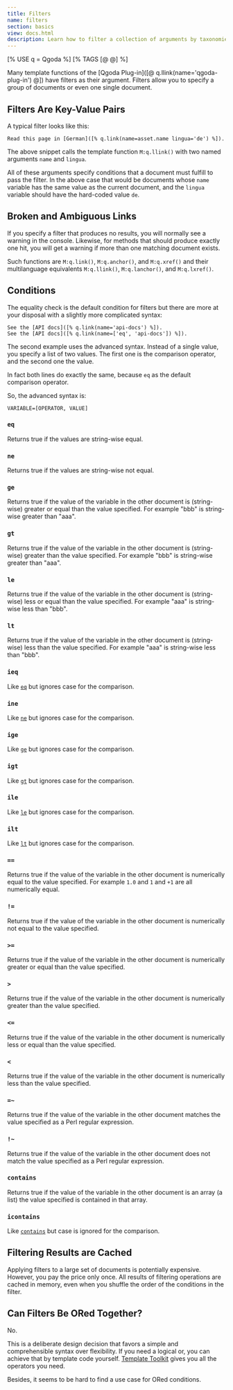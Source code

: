 ```yaml
---
title: Filters
name: filters
section: basics
view: docs.html
description: Learn how to filter a collection of arguments by taxonomies respectively document variables.
---
```

<!--QGODA-NO-XGETTEXT-->
[% USE q = Qgoda %]
[% TAGS [@ @] %]
<!--/QGODA-NO-XGETTEXT-->

Many template functions of the
[Qgoda Plug-in]([@ q.llink(name='qgoda-plug-in') @]) have filters as their
argument. Filters allow you to specify a group of documents or even one
single document.

<qgoda-toc />

## Filters Are Key-Value Pairs

A typical filter looks like this:

```tt2
Read this page in [German]([% q.link(name=asset.name lingua='de') %]). 
```

The above snippet calls the template function `M:q.llink()` with two named
arguments `name` and `lingua`.

All of these arguments specify conditions that a document must fulfill to
pass the filter.  In the above case that would be documents whose `name`
variable has the same value as the current document, and the `lingua`
variable should have the hard-coded value `de`.

## Broken and Ambiguous Links

If you specify a filter that produces no results, you will normally see a warning
in the console. Likewise, for methods that should produce exactly one hit,
you will get a warning if more than one matching document exists.

Such functions are `M:q.link()`, `M:q.anchor()`, and `M:q.xref()` and their
multilanguage equivalents `M:q.llink()`, `M:q.lanchor()`, and `M:q.lxref()`.

## Conditions

The equality check is the default condition for filters but there are more
at your disposal with a slightly more complicated syntax:

```tt2
See the [API docs]([% q.link(name='api-docs') %]).
See the [API docs]([% q.link(name=['eq', 'api-docs']) %]).
```

The second example uses the advanced syntax. Instead of a single value,
you specify a list of two values.  The first one is the comparison operator,
and the second one the value.

In fact both lines do exactly the same, because `eq` as the default
comparison operator.

So, the advanced syntax is:

```tt2
VARIABLE=[OPERATOR, VALUE]
```

<!--QGODA-NO-XGETTEXT-->
### `eq`
<!--/QGODA-NO-XGETTEXT-->

Returns true if the values are string-wise equal.

<!--QGODA-NO-XGETTEXT-->
### `ne`
<!--/QGODA-NO-XGETTEXT-->

Returns true if the values are string-wise not equal.

<!--QGODA-NO-XGETTEXT-->
### `ge`
<!--/QGODA-NO-XGETTEXT-->

Returns true if the value of the variable in the other document is (string-wise) greater or equal than the value specified. For example "bbb" is string-wise greater than "aaa".

<!--QGODA-NO-XGETTEXT-->
### `gt`
<!--/QGODA-NO-XGETTEXT-->

Returns true if the value of the variable in the other document is (string-wise) greater than the value specified. For example "bbb" is string-wise greater than "aaa".

<!--QGODA-NO-XGETTEXT-->
### `le`
<!--/QGODA-NO-XGETTEXT-->

Returns true if the value of the variable in the other document is (string-wise) less or equal than the value specified. For example "aaa" is string-wise less than "bbb".

<!--QGODA-NO-XGETTEXT-->
### `lt`
<!--/QGODA-NO-XGETTEXT-->

Returns true if the value of the variable in the other document is (string-wise) less than the value specified. For example "aaa" is string-wise less than "bbb".

 <!--QGODA-NO-XGETTEXT-->
### `ieq`
<!--/QGODA-NO-XGETTEXT-->

Like [`eq`](#eq) but ignores case for the comparison.

<!--QGODA-NO-XGETTEXT-->
### `ine`
<!--/QGODA-NO-XGETTEXT-->

Like [`ne`](#ne) but ignores case for the comparison.

<!--QGODA-NO-XGETTEXT-->
### `ige`
<!--/QGODA-NO-XGETTEXT-->

Like [`ge`](#ge) but ignores case for the comparison.

<!--QGODA-NO-XGETTEXT-->
### `igt`
<!--/QGODA-NO-XGETTEXT-->

Like [`gt`](#gt) but ignores case for the comparison.

<!--QGODA-NO-XGETTEXT-->
### `ile`
<!--/QGODA-NO-XGETTEXT-->

Like [`le`](#le) but ignores case for the comparison.

<!--QGODA-NO-XGETTEXT-->
### `ilt`
<!--/QGODA-NO-XGETTEXT-->

Like [`lt`](#lt) but ignores case for the comparison.

<!--QGODA-NO-XGETTEXT-->
### `==`
<!--/QGODA-NO-XGETTEXT-->

Returns true if the value of the variable in the other document is numerically equal to the value specified.
For example `1.0` and `1` and `+1` are all numerically equal.

<!--QGODA-NO-XGETTEXT-->
### `!=`
<!--/QGODA-NO-XGETTEXT-->

Returns true if the value of the variable in the other document is numerically not equal to the value specified.

<!--QGODA-NO-XGETTEXT-->
### `>=`
<!--/QGODA-NO-XGETTEXT-->

Returns true if the value of the variable in the other document is numerically greater or equal than the value specified.

<!--QGODA-NO-XGETTEXT-->
### `>`
<!--/QGODA-NO-XGETTEXT-->

Returns true if the value of the variable in the other document is numerically greater than the value specified.

<!--QGODA-NO-XGETTEXT-->
### `<=`
<!--/QGODA-NO-XGETTEXT-->

Returns true if the value of the variable in the other document is numerically less or equal than the value specified.

<!--QGODA-NO-XGETTEXT-->
### `<`
<!--/QGODA-NO-XGETTEXT-->

Returns true if the value of the variable in the other document is numerically less than the value specified.

<!--QGODA-NO-XGETTEXT-->
### `=~`
<!--/QGODA-NO-XGETTEXT-->

Returns true if the value of the variable in the other document matches the value specified as a Perl regular expression.

<!--QGODA-NO-XGETTEXT-->
### `!~`
<!--/QGODA-NO-XGETTEXT-->

Returns true if the value of the variable in the other document does not match the value specified as a Perl regular expression.

<!--QGODA-NO-XGETTEXT-->
### `contains`
<!--/QGODA-NO-XGETTEXT-->

Returns true if the value of the variable in the other document is an array (a list) the value specified is contained in that array.

<!--QGODA-NO-XGETTEXT-->
### `icontains`
<!--/QGODA-NO-XGETTEXT-->

Like [`contains`](#contains) but case is ignored for the comparison.

## Filtering Results are Cached

Applying filters to a large set of documents is potentially expensive. However,
you pay the price only once. All results of filtering operations are cached
in memory, even when you shuffle the order of the conditions in the filter.

## Can Filters Be ORed Together?

No.

This is a deliberate design decision that favors a simple and comprehensible
syntax over flexibility. If you need a logical or, you can achieve that by template code
yourself. [Template Toolkit](http://www.template-toolkit.org/) gives you all
the operators you need.

Besides, it seems to be hard to find a use case for ORed conditions.
